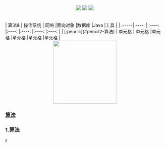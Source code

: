 <div align="center">
   <a href="https://github.com/zhangminxiaozhang/JavaLook"><img src="https://img.shields.io/github/stars/zhangminxiaozhang/JavaLook?color=blue&logoColor=blue"></a>
   <a href="https://github.com/zhangminxiaozhang/JavaLook"><img src="https://img.shields.io/github/watchers/zhangminxiaozhang/JavaLook"></a>
   <a href="https://github.com/zhangminxiaozhang/JavaLook"><img src="https://img.shields.io/github/forks/zhangminxiaozhang/JavaLook"></a>
   </div>
</br>
</br>
   | 算法& | 操作系统 | 网络 |面向对象 |数据库 |Java |工具 |
   | :-----| ----: | :----: |:----: |:----: |:----: |:----: |
   | [:pencil:](#pencil2-算法) | 单元格 | 单元格 |单元格 |单元格 |单元格 |单元格 |
<div align="center"> <img src="https://user-images.githubusercontent.com/45312324/119980685-3576d000-bfef-11eb-928b-684d2be7b5a9.png" height="200" width="200"/> </div>


### [算法](#first_link)

### 1.算法

<p>f</p>
